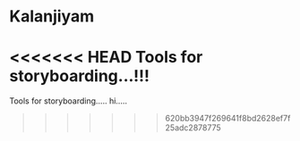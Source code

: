 Kalanjiyam
==========

<<<<<<< HEAD
Tools for storyboarding...!!!
=======
Tools for storyboarding.....
hi.....
>>>>>>> 620bb3947f269641f8bd2628ef7f25adc2878775
